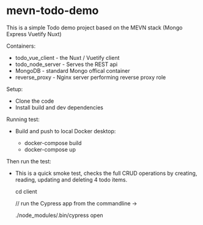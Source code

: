 # mevn-todo-demo
This is a simple Todo demo project based on the MEVN stack (Mongo Express Vuetify Nuxt)

Containers:
- todo_vue_client - the Nuxt / Vuetify client
- todo_node_server - Serves the REST api
- MongoDB - standard Mongo offical container
- reverse_proxy - Nginx server performing reverse proxy role

Setup:
- Clone the code
- Install build and dev dependencies

Running test:

- Build and push to local Docker desktop:
      
  - docker-compose build
  - docker-compose up
  
Then run the test:

  - This is a quick smoke test, checks the full CRUD operations 
  by creating, reading, updating and deleting 4 todo items.

    cd client
    
    // run the Cypress app from the commandline ->
    
    ./node_modules/.bin/cypress open
